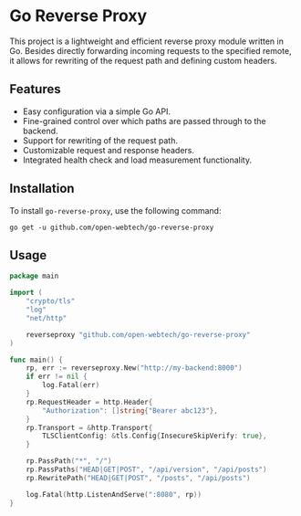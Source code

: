 # Go Reverse Proxy

This project is a lightweight and efficient reverse proxy module written in Go. Besides directly forwarding incoming requests to the specified remote,
it allows for rewriting of the request path and defining custom headers.

## Features

- Easy configuration via a simple Go API.
- Fine-grained control over which paths are passed through to the backend.
- Support for rewriting of the request path.
- Customizable request and response headers.
- Integrated health check and load measurement functionality.

## Installation

To install `go-reverse-proxy`, use the following command:

    go get -u github.com/open-webtech/go-reverse-proxy

## Usage

```go
package main

import (
	"crypto/tls"
	"log"
	"net/http"

	reverseproxy "github.com/open-webtech/go-reverse-proxy"
)

func main() {
	rp, err := reverseproxy.New("http://my-backend:8000")
	if err != nil {
		log.Fatal(err)
	}
	rp.RequestHeader = http.Header{
		"Authorization": []string{"Bearer abc123"},
	}
	rp.Transport = &http.Transport{
		TLSClientConfig: &tls.Config{InsecureSkipVerify: true},
	}

	rp.PassPath("*", "/")
	rp.PassPaths("HEAD|GET|POST", "/api/version", "/api/posts")
	rp.RewritePath("HEAD|GET|POST", "/posts", "/api/posts")

	log.Fatal(http.ListenAndServe(":8080", rp))
}
```
